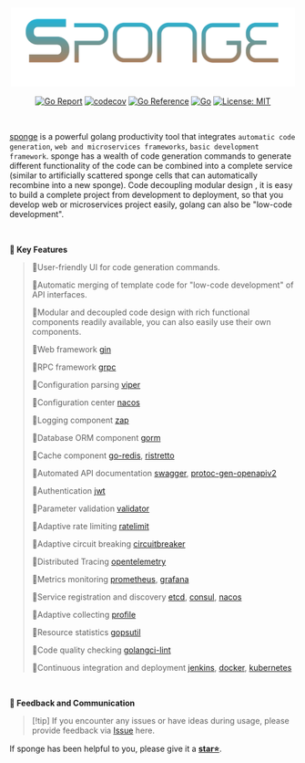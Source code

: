 
<p align="center">
<img width="500px" src="/assets/images/logo.png">
</p>

<div align=center>

[![Go Report](https://goreportcard.com/badge/github.com/zhufuyi/sponge)](https://goreportcard.com/report/github.com/zhufuyi/sponge)
[![codecov](https://codecov.io/gh/zhufuyi/sponge/branch/main/graph/badge.svg)](https://codecov.io/gh/zhufuyi/sponge)
[![Go Reference](https://pkg.go.dev/badge/github.com/zhufuyi/sponge.svg)](https://pkg.go.dev/github.com/zhufuyi/sponge)
[![Go](https://github.com/zhufuyi/sponge/workflows/Go/badge.svg?branch=main)](https://github.com/zhufuyi/sponge/actions)
[![License: MIT](https://img.shields.io/github/license/zhufuyi/sponge)](https://img.shields.io/github/license/zhufuyi/sponge)

</div>

<br>

[sponge](https://github.com/zhufuyi/sponge) is a powerful golang productivity tool that integrates `automatic code generation`, `web and microservices frameworks`, `basic development framework`. sponge has a wealth of code generation commands to generate different functionality of the code can be combined into a complete service (similar to artificially scattered sponge cells that can automatically recombine into a new sponge). Code decoupling modular design , it is easy to build a complete project from development to deployment, so that you develop web or microservices project easily, golang can also be "low-code development".


<br>

**📖 Key Features**

> 🔸User-friendly UI for code generation commands.
> 
> 🔸Automatic merging of template code for "low-code development" of API interfaces.
>
> 🔸Modular and decoupled code design with rich functional components readily available, you can also easily use their own components.
>
> 🔸Web framework [gin](https://github.com/gin-gonic/gin)
>
> 🔸RPC framework [grpc](https://github.com/grpc/grpc-go)
>
> 🔸Configuration parsing [viper](https://github.com/spf13/viper)
>
> 🔸Configuration center [nacos](https://github.com/alibaba/nacos)
>
> 🔸Logging component [zap](https://github.com/uber-go/zap)
>
> 🔸Database ORM component [gorm](https://github.com/go-gorm/gorm)
>
> 🔸Cache component [go-redis](https://github.com/go-redis/redis), [ristretto](https://github.com/dgraph-io/ristretto)
>
> 🔸Automated API documentation [swagger](https://github.com/swaggo/swag), [protoc-gen-openapiv2](https://github.com/grpc-ecosystem/grpc-gateway/v2/protoc-gen-openapiv2)
>
> 🔸Authentication [jwt](https://github.com/golang-jwt/jwt)
>
> 🔸Parameter validation [validator](https://github.com/go-playground/validator)
>
> 🔸Adaptive rate limiting [ratelimit](https://github.com/zhufuyi/sponge/tree/main/pkg/shield/ratelimit)
>
> 🔸Adaptive circuit breaking [circuitbreaker](https://github.com/zhufuyi/sponge/tree/main/pkg/shield/circuitbreaker)
>
> 🔸Distributed Tracing [opentelemetry](https://github.com/open-telemetry/opentelemetry-go)
>
> 🔸Metrics monitoring [prometheus](https://github.com/prometheus/client_golang/prometheus), [grafana](https://github.com/grafana/grafana)
>
> 🔸Service registration and discovery [etcd](https://github.com/etcd-io/etcd), [consul](https://github.com/hashicorp/consul), [nacos](https://github.com/alibaba/nacos)
>
> 🔸Adaptive collecting [profile](https://go.dev/blog/pprof)
>
> 🔸Resource statistics [gopsutil](https://github.com/shirou/gopsutil)
>
> 🔸Code quality checking [golangci-lint](https://github.com/golangci/golangci-lint)
>
> 🔸Continuous integration and deployment [jenkins](https://github.com/jenkinsci/jenkins), [docker](https://www.docker.com/), [kubernetes](https://github.com/kubernetes/kubernetes)


<br>

**🤝 Feedback and Communication**

> [!tip] If you encounter any issues or have ideas during usage, please provide feedback via [Issue](https://github.com/zhufuyi/sponge/issues) here.

If sponge has been helpful to you, please give it a **[star⭐](https://github.com/zhufuyi/sponge)**.
